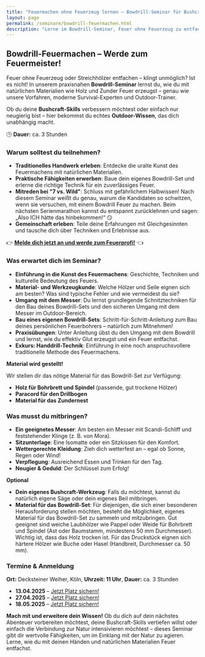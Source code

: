 ```yaml
---
title: "Feuermachen ohne Feuerzeug lernen – Bowdrill-Seminar für Bushcraft & Survival 🔥"
layout: page
permalink: /seminare/bowdrill-feuermachen.html
description: "Lerne im Bowdrill-Seminar, Feuer ohne Feuerzeug zu entfachen! Perfekt für Bushcraft, Survival & Outdoor-Abenteuer. Jetzt Platz sichern!"
---
```


## Bowdrill-Feuermachen – Werde zum Feuermeister!

Feuer ohne Feuerzeug oder Streichhölzer entfachen – klingt unmöglich? Ist es
nicht! In unserem praxisnahen **Bowdrill-Seminar** lernst du, wie du mit
natürlichen Materialien wie Holz und Zunder Feuer erzeugst – genau wie unsere
Vorfahren, moderne Survival-Experten und Outdoor-Trainer.

Ob du deine **Bushcraft-Skills** verbessern möchtest oder einfach nur neugierig
bist – hier bekommst du echtes **Outdoor-Wissen**, das dich unabhängig macht.

🕒 **Dauer:** ca. 3 Stunden

### Warum solltest du teilnehmen?

- **Traditionelles Handwerk erleben**: Entdecke die uralte Kunst des
  Feuermachens mit natürlichen Materialien.
- **Praktische Fähigkeiten erwerben**: Baue dein eigenes Bowdrill-Set und
  erlerne die richtige Technik für ein zuverlässiges Feuer.
- **Mitreden bei "7 vs. Wild"**: Schluss mit gefährlichem Halbwissen! Nach
  diesem Seminar weißt du genau, warum die Kandidaten so schwitzen, wenn sie
  versuchen, mit einem Bowdrill Feuer zu machen. Beim nächsten Serienmarathon
  kannst du entspannt zurücklehnen und sagen: „Also ICH hätte das hinbekommen!“
  😏
- **Gemeinschaft erleben**: Teile deine Erfahrungen mit Gleichgesinnten und
  tausche dich über Techniken und Erlebnisse aus.

👉 [**Melde dich jetzt an und werde zum Feuerprofi!**](#termine--anmeldung) 👈

### Was erwartet dich im Seminar?

- **Einführung in die Kunst des Feuermachens**: Geschichte, Techniken und
  kulturelle Bedeutung des Feuers.
- **Material- und Werkzeugkunde**: Welche Hölzer und Seile eignen sich am
  besten? Was sind typische Fehler und wie vermeidest du sie?
- **Umgang mit dem Messer**: Du lernst grundlegende Schnitztechniken für den
  Bau deines Bowdrill-Sets und den sicheren Umgang mit dem Messer im
  Outdoor-Bereich.
- **Bau eines eigenen Bowdrill-Sets**: Schritt-für-Schritt-Anleitung zum Bau
  deines persönlichen Feuerbohrers – natürlich zum Mitnehmen!
- **Praxisübungen**: Unter Anleitung übst du den Umgang mit dem Bowdrill und
  lernst, wie du effektiv Glut erzeugst und ein Feuer entfachst.
- **Exkurs: Handdrill-Technik**: Einführung in eine noch anspruchsvollere
  traditionelle Methode des Feuermachens.

**Material wird gestellt!**

Wir stellen dir das nötige Material für das Bowdrill-Set zur Verfügung:
- **Holz für Bohrbrett und Spindel** (passende, gut trockene Hölzer)
- **Paracord für den Drillbogen**
- **Material für das Zundernest**

### Was musst du mitbringen?

- **Ein geeignetes Messer**: Am besten ein Messer mit Scandi-Schliff und
  feststehender Klinge (z. B. von Mora).
- **Sitzunterlage**: Eine Isomatte oder ein Sitzkissen für den Komfort.
- **Wettergerechte Kleidung**: Zieh dich wetterfest an – egal ob Sonne, Regen
  oder Wind!
- **Verpflegung**: Ausreichend Essen und Trinken für den Tag.
- **Neugier & Geduld**: Der Schlüssel zum Erfolg! 

**Optional**
- **Dein eigenes Bushcraft-Werkzeug**: Falls du möchtest, kannst du natürlich
  eigene Säge oder dein eigenes Beil mitbringen.
- **Material für das Bowdrill-Set**: Für diejenigen, die sich einer besonderen
  Herausforderung stellen möchten, besteht die Möglichkeit, eigenes Material
  für das Bowdrill-Set zu sammeln und mitzubringen. Gut geeignet sind weiche
  Laubhölzer wie Pappel oder Weide für Bohrbrett und Spindel (Ast oder Baumstamm,
  mindestens 50 mm Durchmesser). Wichtig ist, dass das Holz trocken ist. Für
  das Druckstück eignen sich härtere Hölzer wie Buche oder Hasel (Handbreit,
  Durchmesser ca. 50 mm).

### Termine & Anmeldung

**Ort:** Decksteiner Weiher, Köln, 
**Uhrzeit: 11 Uhr**, 
**Dauer:** ca. 3 Stunden

- **13.04.2025** – [Jetzt Platz sichern!]()
- **27.04.2025** – [Jetzt Platz sichern!]()
- **18.05.2025** – [Jetzt Platz sichern!]()

**Mach mit und erweitere dein Wissen!** Ob du dich auf dein nächstes Abenteuer 
vorbereiten möchtest, deine Bushcraft-Skills vertiefen willst oder einfach die 
Verbindung zur Natur intensivieren möchtest – dieses Seminar gibt dir wertvolle 
Fähigkeiten, um im Einklang mit der Natur zu agieren. Lerne, wie du mit deinen 
Händen und natürlichen Materialien Feuer entfachst.

